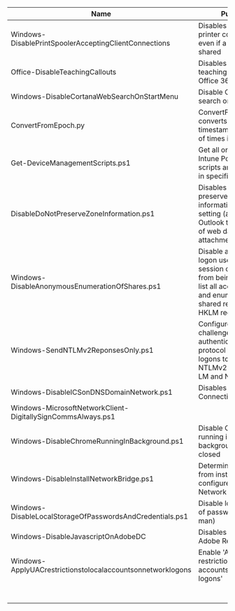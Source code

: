 | Name | Purpose
| --- | --- |
| Windows-DisablePrintSpoolerAcceptingClientConnections | Disables inbound printer connections even if a printer is shared |
| Office-DisableTeachingCallouts | Disables the 'Got It' teaching callouts in Office 365 |
| Windows-DisableCortanaWebSearchOnStartMenu | Disable Cortana web search on start menu |
| ConvertFromEpoch.py | ConvertFromEpoch.py converts an epoch timestamp from a list of times in a file |
| Get-DeviceManagementScripts.ps1 | Get all or individual Intune PowerShell scripts and save them in specified folder |
| DisableDoNotPreserveZoneInformation.ps1 | Disables the 'Do not preserve zone information in file' setting (allows Outlook to save mark of web data on attachments) |
| Windows-DisableAnonymousEnumerationOfShares.ps1 | Disable anonymous logon users (null session connections) from being allowed to list all account names and enumerate all shared resources via HKLM registry |
| Windows-SendNTLMv2ReponsesOnly.ps1 | Configured challenge/response authentication protocol for network logons to be only NTLMv2 and refuse LM and NTLM |
| Windows-DisableICSonDNSDomainNetwork.ps1 | Disables Internet Connection Sharing |
| Windows-MicrosoftNetworkClient-DigitallySignCommsAlways.ps1 |
| Windows-DisableChromeRunningInBackground.ps1 | Disable Chrome running in background when closed |
| Windows-DisableInstallNetworkBridge.ps1 | Determines a user from installing and configure the Network Bridge |
| Windows-DisableLocalStorageOfPasswordsAndCredentials.ps1 | Disable local storage of passwords (cred man) |
| Windows-DisableJavascriptOnAdobeDC | Disables JavaScript in Adobe Reader DC |
| Windows-ApplyUACrestrictionstolocalaccountsonnetworklogons | Enable 'Apply UAC restrictions to local accounts on network logons' |
| | |
| | |
| | |
| | |
| | |
| | |
| | |

